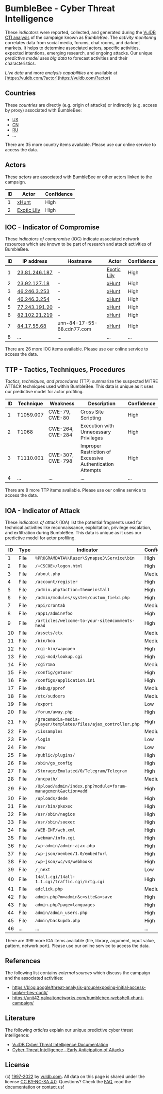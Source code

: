 # BumbleBee - Cyber Threat Intelligence

These _indicators_ were reported, collected, and generated during the [VulDB CTI analysis](https://vuldb.com/?kb.cti) of the campaign known as _BumbleBee_. The _activity monitoring_ correlates data from social media, forums, chat rooms, and darknet markets. It helps to determine associated actors, specific activities, expected intentions, emerging research, and ongoing attacks. Our unique _predictive model_ uses _big data_ to forecast activities and their characteristics.

_Live data_ and more _analysis capabilities_ are available at [https://vuldb.com/?actor](https://vuldb.com/?actor)

## Countries

These _countries_ are directly (e.g. origin of attacks) or indirectly (e.g. access by proxy) associated with BumbleBee:

* [US](https://vuldb.com/?country.us)
* [CN](https://vuldb.com/?country.cn)
* [RU](https://vuldb.com/?country.ru)
* ...

There are 35 more country items available. Please use our online service to access the data.

## Actors

These _actors_ are associated with BumbleBee or other actors linked to the campaign.

ID | Actor | Confidence
-- | ----- | ----------
1 | [xHunt](https://vuldb.com/?actor.xhunt) | High
2 | [Exotic Lily](https://vuldb.com/?actor.exotic_lily) | High

## IOC - Indicator of Compromise

These _indicators of compromise_ (IOC) indicate associated network resources which are known to be part of research and attack activities of BumbleBee.

ID | IP address | Hostname | Actor | Confidence
-- | ---------- | -------- | ----- | ----------
1 | [23.81.246.187](https://vuldb.com/?ip.23.81.246.187) | - | [Exotic Lily](https://vuldb.com/?actor.exotic_lily) | High
2 | [23.92.127.18](https://vuldb.com/?ip.23.92.127.18) | - | [xHunt](https://vuldb.com/?actor.xhunt) | High
3 | [46.246.3.253](https://vuldb.com/?ip.46.246.3.253) | - | [xHunt](https://vuldb.com/?actor.xhunt) | High
4 | [46.246.3.254](https://vuldb.com/?ip.46.246.3.254) | - | [xHunt](https://vuldb.com/?actor.xhunt) | High
5 | [77.243.191.20](https://vuldb.com/?ip.77.243.191.20) | - | [xHunt](https://vuldb.com/?actor.xhunt) | High
6 | [82.102.21.219](https://vuldb.com/?ip.82.102.21.219) | - | [xHunt](https://vuldb.com/?actor.xhunt) | High
7 | [84.17.55.68](https://vuldb.com/?ip.84.17.55.68) | unn-84-17-55-68.cdn77.com | [xHunt](https://vuldb.com/?actor.xhunt) | High
8 | ... | ... | ... | ...

There are 26 more IOC items available. Please use our online service to access the data.

## TTP - Tactics, Techniques, Procedures

_Tactics, techniques, and procedures_ (TTP) summarize the suspected MITRE ATT&CK techniques used within BumbleBee. This data is unique as it uses our predictive model for actor profiling.

ID | Technique | Weakness | Description | Confidence
-- | --------- | -------- | ----------- | ----------
1 | T1059.007 | CWE-79, CWE-80 | Cross Site Scripting | High
2 | T1068 | CWE-264, CWE-284 | Execution with Unnecessary Privileges | High
3 | T1110.001 | CWE-307, CWE-798 | Improper Restriction of Excessive Authentication Attempts | High
4 | ... | ... | ... | ...

There are 8 more TTP items available. Please use our online service to access the data.

## IOA - Indicator of Attack

These _indicators of attack_ (IOA) list the potential fragments used for technical activities like reconnaissance, exploitation, privilege escalation, and exfiltration during BumbleBee. This data is unique as it uses our predictive model for actor profiling.

ID | Type | Indicator | Confidence
-- | ---- | --------- | ----------
1 | File | `%PROGRAMDATA%\Razer\Synapse3\Service\bin` | High
2 | File | `/+CSCOE+/logon.html` | High
3 | File | `/about.php` | Medium
4 | File | `/account/register` | High
5 | File | `/admin.php?action=themeinstall` | High
6 | File | `/admin/modules/system/custom_field.php` | High
7 | File | `/api/crontab` | Medium
8 | File | `/app1/admin#foo` | High
9 | File | `/articles/welcome-to-your-site#comments-head` | High
10 | File | `/assets/ctx` | Medium
11 | File | `/bin/boa` | Medium
12 | File | `/cgi-bin/wapopen` | High
13 | File | `/cgi-mod/lookup.cgi` | High
14 | File | `/cgi?1&5` | Medium
15 | File | `/config/getuser` | High
16 | File | `/configs/application.ini` | High
17 | File | `/debug/pprof` | Medium
18 | File | `/etc/sudoers` | Medium
19 | File | `/export` | Low
20 | File | `/forum/away.php` | High
21 | File | `/gracemedia-media-player/templates/files/ajax_controller.php` | High
22 | File | `/iissamples` | Medium
23 | File | `/login` | Low
24 | File | `/new` | Low
25 | File | `/public/plugins/` | High
26 | File | `/sbin/gs_config` | High
27 | File | `/Storage/Emulated/0/Telegram/Telegram` | High
28 | File | `/uncpath/` | Medium
29 | File | `/Upload/admin/index.php?module=forum-management&action=add` | High
30 | File | `/uploads/dede` | High
31 | File | `/usr/bin/pkexec` | High
32 | File | `/usr/sbin/nagios` | High
33 | File | `/usr/sbin/suexec` | High
34 | File | `/WEB-INF/web.xml` | High
35 | File | `/webman/info.cgi` | High
36 | File | `/wp-admin/admin-ajax.php` | High
37 | File | `/wp-json/oembed/1.0/embed?url` | High
38 | File | `/wp-json/wc/v3/webhooks` | High
39 | File | `/_next` | Low
40 | File | `14all.cgi/14all-1.1.cgi/traffic.cgi/mrtg.cgi` | High
41 | File | `adclick.php` | Medium
42 | File | `admin.php?m=admin&c=site&a=save` | High
43 | File | `admin.php?page=languages` | High
44 | File | `admin/admin_users.php` | High
45 | File | `admin/backupdb.php` | High
46 | ... | ... | ...

There are 399 more IOA items available (file, library, argument, input value, pattern, network port). Please use our online service to access the data.

## References

The following list contains _external sources_ which discuss the campaign and the associated activities:

* https://blog.google/threat-analysis-group/exposing-initial-access-broker-ties-conti/
* https://unit42.paloaltonetworks.com/bumblebee-webshell-xhunt-campaign/

## Literature

The following _articles_ explain our unique predictive cyber threat intelligence:

* [VulDB Cyber Threat Intelligence Documentation](https://vuldb.com/?kb.cti)
* [Cyber Threat Intelligence - Early Anticipation of Attacks](https://www.scip.ch/en/?labs.20201022)

## License

(c) [1997-2022](https://vuldb.com/?kb.changelog) by [vuldb.com](https://vuldb.com/?kb.about). All data on this page is shared under the license [CC BY-NC-SA 4.0](https://creativecommons.org/licenses/by-nc-sa/4.0/). Questions? Check the [FAQ](https://vuldb.com/?kb.faq), read the [documentation](https://vuldb.com/?kb) or [contact us](https://vuldb.com/?contact)!
